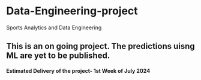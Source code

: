# Data-Engineering-project
Sports Analytics and Data Engineering

## This is an on going project. The predictions uisng ML are yet to be published.
#### Estimated Delivery of the project- 1st Week of July 2024
